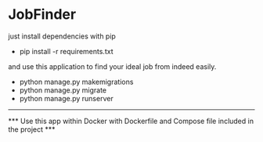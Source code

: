 # JobFinder

just install dependencies with pip
- pip install -r requirements.txt
 
and use this application to find your ideal job from indeed easily.

- python manage.py makemigrations
- python manage.py migrate
- python manage.py runserver

-----

*** Use this app within Docker with Dockerfile and Compose file included in the project ***

